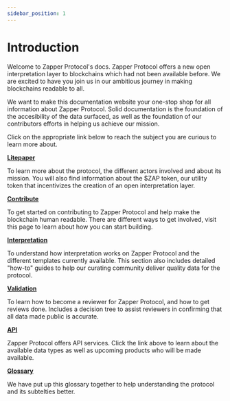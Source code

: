 ```yaml
---
sidebar_position: 1
---
```


# Introduction

Welcome to Zapper Protocol's docs. Zapper Protocol offers a new open interpretation layer to blockchains which had not been available before. We are excited to have you join us in our ambitious journey in making blockchains readable to all. 

We want to make this documentation website your one-stop shop for all information about Zapper Protocol. Solid documentation is the foundation of the accesibility of the data surfaced, as well as the foundation of our contributors efforts in helping us achieve our mission. 

Click on the appropriate link below to reach the subject you are curious to learn more about. 

**[Litepaper](https://protocol.zapper.xyz/docs/litepaper)**

To learn more about the protocol, the different actors involved and about its mission. You will also find information about the $ZAP token, our utility token that incentivizes the creation of an open interpretation layer.

**[Contribute](https://protocol-docs-git-fredlach-final-countdown-zapper-fi.vercel.app/docs/Interpretation/contribute)**

To get started on contributing to Zapper Protocol and help make the blockchain human readable. There are different ways to get involved, visit this page to learn about how you can start building. 

**[Interpretation](https://protocol.zapper.xyz/docs/interpretation/overview)**

To understand how interpretation works on Zapper Protocol and the different templates currently available. This section also includes detailed "how-to" guides to help our curating community deliver quality data for the protocol. 

**[Validation](https://protocol.zapper.xyz/docs/Interpretation/event-interpretation/reviewer-guide/becoming-a-reviewer)**

To learn how to become a reviewer for Zapper Protocol, and how to get reviews done. Includes a decision tree to assist reviewers in confirming that all data made public is accurate. 

**[API](https://protocol.zapper.xyz/docs/api-intro)**

Zapper Protocol offers API services. Click the link above to learn about the available data types as well as upcoming products who will be made available. 

**[Glossary](https://protocol.zapper.xyz/docs/Interpretation/event-interpretation/reviewer-guide/becoming-a-reviewer)**

We have put up this glossary together to help understanding the protocol and its subtelties better. 
